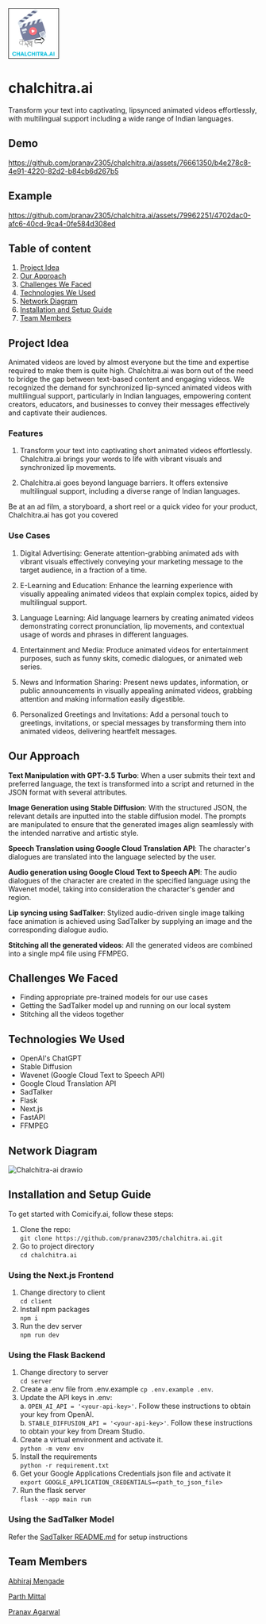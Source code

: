 <img src="./Chalchitra.ai.png" alt="chalchitra.ai" border="1" width="100"/>

# chalchitra.ai
Transform your text into captivating, lipsynced animated videos effortlessly, with multilingual support including a wide range of Indian languages.

## Demo
https://github.com/pranav2305/chalchitra.ai/assets/76661350/b4e278c8-4e91-4220-82d2-b84cb6d267b5

## Example
https://github.com/pranav2305/chalchitra.ai/assets/79962251/4702dac0-afc6-40cd-9ca4-0fe584d308ed

## Table of content
1. [Project Idea](#project-idea)
2. [Our Approach](our-approach)
3. [Challenges We Faced](#challenges-we-faced)
4. [Technologies We Used](#technologies-we-used)
5. [Network Diagram](#network-diagram)
6. [Installation and Setup Guide](#installation-and-setup-guide)
7. [Team Members](#team-members)

## Project Idea

Animated videos are loved by almost everyone but the time and expertise required to make them is quite high. Chalchitra.ai was born out of the need to bridge the gap between text-based content and engaging videos. We recognized the demand for synchronized lip-synced animated videos with multilingual support, particularly in Indian languages, empowering content creators, educators, and businesses to convey their messages effectively and captivate their audiences.

### Features

1. Transform your text into captivating short animated videos effortlessly. Chalchitra.ai brings your words to life with vibrant visuals and synchronized lip movements.

2. Chalchitra.ai goes beyond language barriers. It offers extensive multilingual support, including a diverse range of Indian languages. 

Be at an ad film, a storyboard, a short reel or a quick video for your product, Chalchitra.ai has got you covered

### Use Cases

1. Digital Advertising: Generate attention-grabbing animated ads with vibrant visuals effectively conveying your marketing message to the target audience, in a fraction of a time.

2. E-Learning and Education: Enhance the learning experience with visually appealing animated videos that explain complex topics, aided by multilingual support.

3. Language Learning: Aid language learners by creating animated videos demonstrating correct pronunciation, lip movements, and contextual usage of words and phrases in different languages.

4. Entertainment and Media: Produce animated videos for entertainment purposes, such as funny skits, comedic dialogues, or animated web series.

5. News and Information Sharing: Present news updates, information, or public announcements in visually appealing animated videos, grabbing attention and making information easily digestible.

6. Personalized Greetings and Invitations: Add a personal touch to greetings, invitations, or special messages by transforming them into animated videos, delivering heartfelt messages.

## Our Approach

**Text Manipulation with GPT-3.5 Turbo**: When a user submits their text and preferred language, the text is transformed into a script and returned in the JSON format with several attributes.

**Image Generation using Stable Diffusion**: With the structured JSON, the relevant details are inputted into the stable diffusion model. The prompts are manipulated to ensure that the generated images align seamlessly with the intended narrative and artistic style.

**Speech Translation using Google Cloud Translation API**: The character's dialogues are translated into the language selected by the user.

**Audio generation using Google Cloud Text to Speech API**: The audio dialogues of the character are created in the specified language using the Wavenet model, taking into consideration the character's gender and region.

**Lip syncing using SadTalker**: Stylized audio-driven single image talking face animation is achieved using SadTalker by supplying an image and the corresponding dialogue audio.

**Stitching all the generated videos**: All the generated videos are combined into a single mp4 file using FFMPEG.

## Challenges We Faced

- Finding appropriate pre-trained models for our use cases
- Getting the SadTalker model up and running on our local system
- Stitching all the videos together

## Technologies We Used

- OpenAI's ChatGPT
- Stable Diffusion
- Wavenet (Google Cloud Text to Speech API)
- Google Cloud Translation API
- SadTalker
- Flask
- Next.js
- FastAPI
- FFMPEG

## Network Diagram

![Chalchitra-ai drawio](https://github.com/pranav2305/chalchitra.ai/assets/76661350/7bb2d29e-09c5-42cc-afbd-d025fa99792a)


## Installation and Setup Guide
To get started with Comicify.ai, follow these steps:
1. Clone the repo: <br>
`git clone https://github.com/pranav2305/chalchitra.ai.git`
2. Go to project directory <br>
`cd chalchitra.ai`

### Using the Next.js Frontend
1. Change directory to client <br>
`cd client`
2. Install npm packages <br>
`npm i`
3. Run the dev server <br>
`npm run dev`

### Using the Flask Backend
1. Change directory to server <br>
`cd server`
2. Create a .env file from .env.example
`cp .env.example .env`.
3. Update the API keys in .env: <br>
  a. `OPEN_AI_API = '<your-api-key>'`. Follow these instructions to obtain your key from OpenAI. <br>
  b. `STABLE_DIFFUSION_API = '<your-api-key>'`. Follow these instructions to obtain your key from Dream Studio. <br>
4. Create a virtual environment and activate it. <br>
`python -m venv env`
5. Install the requirements <br>
`python -r requirement.txt`
6. Get your Google Applications Credentials json file and activate it <br>
`export GOOGLE_APPLICATION_CREDENTIALS=<path_to_json_file>`
8. Run the flask server <br>
`flask --app main run`

### Using the SadTalker Model
Refer the [SadTalker README.md](https://github.com/pranav2305/chalchitra.ai/blob/main/server/models/SadTalker/README.md) for setup instructions

## Team Members

[Abhiraj Mengade](https://www.linkedin.com/in/abhiraj-mengade/)

[Parth Mittal](https://www.linkedin.com/in/mittal-parth)

[Pranav Agarwal](https://www.linkedin.com/in/ag-pranav)
